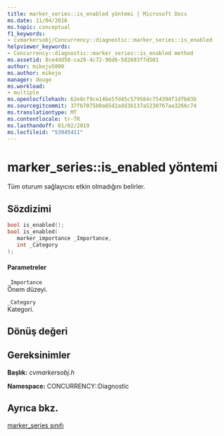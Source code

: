 ```yaml
---
title: marker_series::is_enabled yöntemi | Microsoft Docs
ms.date: 11/04/2016
ms.topic: conceptual
f1_keywords:
- cvmarkersobj/Concurrency::diagnostic::marker_series::is_enabled
helpviewer_keywords:
- Concurrency::diagnostic::marker_series::is_enabled method
ms.assetid: 8ce4dd50-ca29-4c72-98d6-582693f7d501
author: mikejo5000
ms.author: mikejo
manager: douge
ms.workload:
- multiple
ms.openlocfilehash: 62e8cf9ce14be5fd45c579584c754394f1dfb83b
ms.sourcegitcommit: 37fb7075b0a65d2add3b137a5230767aa3266c74
ms.translationtype: MT
ms.contentlocale: tr-TR
ms.lasthandoff: 01/02/2019
ms.locfileid: "53945411"
---
```

# <a name="markerseriesisenabled-method"></a>marker_series::is_enabled yöntemi
Tüm oturum sağlayıcısı etkin olmadığını belirler.  
  
## <a name="syntax"></a>Sözdizimi  
  
```cpp  
bool is_enabled();  
bool is_enabled(  
   marker_importance _Importance,  
   int _Category  
);  
```  
  
#### <a name="parameters"></a>Parametreler  
 `_Importance`  
 Önem düzeyi.  
  
 `_Category`  
 Kategori.  
  
## <a name="return-value"></a>Dönüş değeri  
  
## <a name="requirements"></a>Gereksinimler  
 **Başlık:** *cvmarkersobj.h*  
  
 **Namespace:** CONCURRENCY::Diagnostic  
  
## <a name="see-also"></a>Ayrıca bkz.  
 [marker_series sınıfı](../profiling/marker-series-class.md)